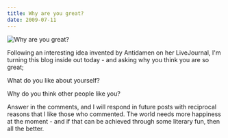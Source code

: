 ```yaml
---
title: Why are you great?
date: 2009-07-11
---
```


![Why are you great?](https://source.unsplash.com/2aFp6EWWs58/1600x900)

Following an interesting idea invented by Antidamen on her LiveJournal, I'm turning this blog inside out today - and asking why you think you are so great;

What do you like about yourself?

Why do you think other people like you?

Answer in the comments, and I will respond in future posts with reciprocal reasons that I like those who commented. The world needs more happiness at the moment - and if that can be achieved through some literary fun, then all the better.